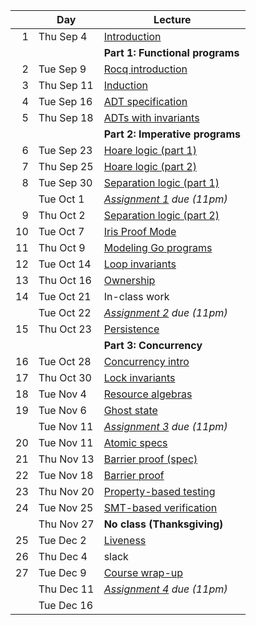<!-- markdownlint-disable MD041 -->

|  | Day | Lecture |
| --: | --- | --- |
| 1 | Thu Sep 4 | [Introduction](./notes/lec1.md) |
|  |  | **Part 1: Functional programs** |
| 2 | Tue Sep 9 | [Rocq introduction](./notes/rocq-intro.md) |
| 3 | Thu Sep 11 | [Induction](./notes/induction.md) |
| 4 | Tue Sep 16 | [ADT specification](./notes/adt_specs.md) |
| 5 | Thu Sep 18 | [ADTs with invariants](./notes/adt_invariants.md) |
|  |  | **Part 2: Imperative programs** |
| 6 | Tue Sep 23 | [Hoare logic (part 1)](./notes/hoare.md) |
| 7 | Thu Sep 25 | [Hoare logic (part 2)](./notes/hoare.md) |
| 8 | Tue Sep 30 | [Separation logic (part 1)](./notes/sep-logic.md) |
|  | Tue Oct 1 | _[Assignment 1](./assignments/assignment1.md) due (11pm)_ |
| 9 | Thu Oct 2 | [Separation logic (part 2)](./notes/sep-logic.md) |
| 10 | Tue Oct 7 | [Iris Proof Mode](./notes/ipm.md) |
| 11 | Thu Oct 9 | [Modeling Go programs](./notes/goose.md) |
| 12 | Tue Oct 14 | [Loop invariants](./notes/loop_invariants.md) |
| 13 | Thu Oct 16 | [Ownership](./notes/ownership.md) |
| 14 | Tue Oct 21 | In-class work |
|  | Tue Oct 22 | _[Assignment 2](./assignments/assignment2.md) due (11pm)_ |
| 15 | Thu Oct 23 | [Persistence](./notes/persistently.md) |
|  |  | **Part 3: Concurrency** |
| 16 | Tue Oct 28 | [Concurrency intro](./notes/concurrency.md) |
| 17 | Thu Oct 30 | [Lock invariants](./notes/invariants.md) |
| 18 | Tue Nov 4 | [Resource algebras](./notes/resource-algebra.md) |
| 19 | Tue Nov 6 | [Ghost state](./notes/ghost_state.md) |
|  | Tue Nov 11 | _[Assignment 3](./assignments/assignment3/) due (11pm)_ |
| 20 | Tue Nov 11 | [Atomic specs](./notes/atomic_specs.md) |
| 21 | Thu Nov 13 | [Barrier proof (spec)](./notes/barrier.md) |
| 22 | Tue Nov 18 | [Barrier proof](./notes/barrier.md) |
| 23 | Thu Nov 20 | [Property-based testing](./notes/pbt.md) |
| 24 | Tue Nov 25 | [SMT-based verification](./notes/smt.md) |
|  | Thu Nov 27 | **No class (Thanksgiving)** |
| 25 | Tue Dec 2 | [Liveness](./notes/liveness.md) |
| 26 | Thu Dec 4 | slack |
| 27 | Tue Dec 9 | [Course wrap-up](./notes/conclusion.md) |
|  | Thu Dec 11 | _[Assignment 4](./assignments/sharded_hashmap.md) due (11pm)_ |
|  | Tue Dec 16 |  |

<!--
Had a week off for SOSP in Fall 2024.
Fall 2025 has fewer lecture days.
Could drop one lecture, particularly SMT lecture.
-->
